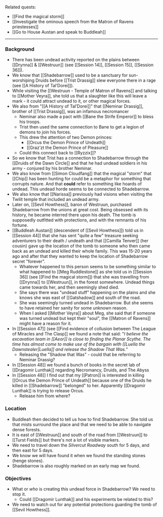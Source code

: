 Related quests:
- [[Find the magical storm]]
- [[Investigate the ominous speech from the Matron of Ravens priestesses]]
- [[Go to House Austan and speak to Buddleah]]
---
### Background
- There has been undead activity reported on the plains between [[Drynna]] & [[Westruun]] (see [[Session 14]], [[Session 15]], [[Session 36]]).
- We know that [[Shadebarrow]] used to be a sanctuary for sun-worshiping Druids before [[Trist Drassig]] slew everyone there in a rage (see [[A History of Tal’Dorei]]).
- While visiting the [[Westruun - Temple of Matron of Ravens]] and talking to [[Mother Veyra]], she told us that a slaughter like this will leave a mark - it could attract undead to it, or other magical forces.
- We also from "[[A History of Tal’Dorei]]" that [[Neminar Drassig]], brother of [[Trist Drassig]], was an infamous necromancer
	- Neminar also made a pact with [[Bane the Strife Emperor]] to bless his troops.
	- Trist then used the same connection to Bane to get a legion of demons to join his forces.
	- This drew the attention of two Demon princes:
		- [[Orcus the Demon Prince of Undeath]]
		- [[Graz’zt the Demon Prince of Pleasure]]
	- Could this connect back to [[Ryzzix]]?
- So we know that Trist has a connection to Shadebarrow through the [[Druids of the Dawn Circle]] and that he had undead soldiers in his army - conjured by his brother Neminar.
- We also know from [[Simon Cloudfang]] that the magical "storm" that [[Chip]] has been hunting for could be a metaphor for something that corrupts nature. And that **could** refer to something like hoards of undead. This undead horde seems to be connected to Shadebarrow.
- We also know that [[Narissa]] previously had visions when visiting the Twilit temple that included an undead army.
- Later on, [[Sevil Howthess]], baron of Westruun, purchased Shadebarrow from the unions at great cost. Being obsessed with its history, he became interred there upon his death. The tomb is supposedly outfitted with protections, and with the remnants of his fortune.
- [[Buddleah Austan]] (descendent of [[Sevil Howthess]]) told us in [[Session 44]] that she has sent "quite a few" treasure seeking adventurers to their death / undeath and that [[Camilla Tenver]] (her cousin) gave up the location of the tomb to someone who then came back as an undead and killed their whole family. This was 15-20 years ago and after that they wanted to keep the location of Shadebarrow secret "forever".
	- Whatever happened to this person seems to be something similar to what happened to [[Meg Ruddlestone]] as she told us in [[Session 36]] (see [[Find the magical storm]]) that she was travelling from [[Drynna]] to [[Westruun]], in the forest somewhere. Undead things came towards her, and then seemingly shed died.
	- She says there was "undead stuff" happening on the plains and she knows she was east of [[Gatshadow]] and south of the road.
	- She was seemingly turned undead in Shadebarrow. But she seems to have retained her sanity for some unknown reason.
	- When I asked [[Mother Veyra]] about Meg, she said that if someone was turned undead but kept their "soul", the [[Matron of Ravens]] might have a reason for it.
- In [[Session 47]] (see [[Find evidence of collusion between The League of Miracles and The Clasp]] we found a note that said: "*I believe the excavation team in [[Aeor]] is close to finding the Planar Scythe. The time has almost come to make use of the bargain with [[Luella the Dawnstealer|Luella]] and release the Shadow That Was.*"
	- Releasing the "Shadow that Was" - could that be referring to Neminar Drassig?
- In [[Session 48]] we found a bunch of books in the secret lab of [[Dragomir Lunthak]] regarding Necromancy, Druids, and The Abyss
- In [[Session 48]] I find out that my [[Patron]] is interested in killing [[Orcus the Demon Prince of Undeath]] because one of the Druids he killed in [[Shadebarrow]] "belonged" to her. Apparently [[Dragomir Lunthak]] is trying to release Orcus.
	- Release him from where?
### Location

- Buddleah then decided to tell us how to find Shadebarrow. She told us that mists surround the place and that we need to be able to navigate dense forests.
- It is east of [[Westruun]] and south of the road from [[Westruun]] to [[Turst Fields]] but there's not a lot of visible markers.
- We need to travel down the *Silvercut Roadway* south for 5 days, and then east for 5 days.
- We know we will have found it when we found the standing stones (henge stones).
- Shadebarrow is also roughly marked on an early map we found.

### Objectives
- What or _who_ is creating this undead force in Shadebarrow? We need to stop it.
	- Could [[Dragomir Lunthak]] and his experiments be related to this?
- We need to watch out for any potential protections guarding the tomb of [[Sevil Howthess]].